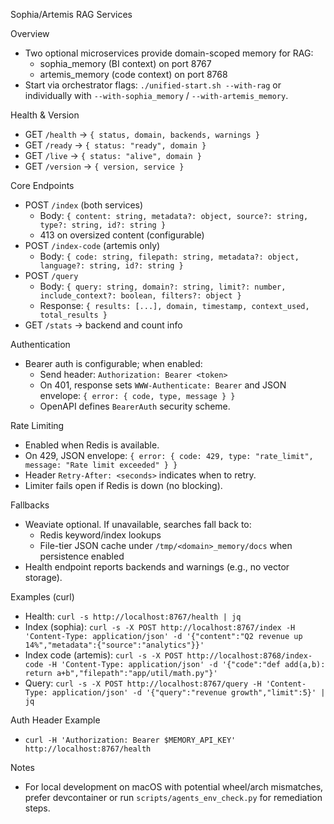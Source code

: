 Sophia/Artemis RAG Services

Overview
- Two optional microservices provide domain-scoped memory for RAG:
  - sophia_memory (BI context) on port 8767
  - artemis_memory (code context) on port 8768
- Start via orchestrator flags: `./unified-start.sh --with-rag` or individually with `--with-sophia_memory` / `--with-artemis_memory`.

Health & Version
- GET `/health` → `{ status, domain, backends, warnings }`
- GET `/ready` → `{ status: "ready", domain }`
- GET `/live` → `{ status: "alive", domain }`
- GET `/version` → `{ version, service }`

Core Endpoints
- POST `/index` (both services)
  - Body: `{ content: string, metadata?: object, source?: string, type?: string, id?: string }`
  - 413 on oversized content (configurable)
- POST `/index-code` (artemis only)
  - Body: `{ code: string, filepath: string, metadata?: object, language?: string, id?: string }`
- POST `/query`
  - Body: `{ query: string, domain?: string, limit?: number, include_context?: boolean, filters?: object }`
  - Response: `{ results: [...], domain, timestamp, context_used, total_results }`
- GET `/stats` → backend and count info

Authentication
- Bearer auth is configurable; when enabled:
  - Send header: `Authorization: Bearer <token>`
  - On 401, response sets `WWW-Authenticate: Bearer` and JSON envelope: `{ error: { code, type, message } }`
  - OpenAPI defines `BearerAuth` security scheme.

Rate Limiting
- Enabled when Redis is available.
- On 429, JSON envelope: `{ error: { code: 429, type: "rate_limit", message: "Rate limit exceeded" } }`
- Header `Retry-After: <seconds>` indicates when to retry.
- Limiter fails open if Redis is down (no blocking).

Fallbacks
- Weaviate optional. If unavailable, searches fall back to:
  - Redis keyword/index lookups
  - File-tier JSON cache under `/tmp/<domain>_memory/docs` when persistence enabled
- Health endpoint reports backends and warnings (e.g., no vector storage).

Examples (curl)
- Health: `curl -s http://localhost:8767/health | jq`
- Index (sophia):
  `curl -s -X POST http://localhost:8767/index -H 'Content-Type: application/json' -d '{"content":"Q2 revenue up 14%","metadata":{"source":"analytics"}}'`
- Index code (artemis):
  `curl -s -X POST http://localhost:8768/index-code -H 'Content-Type: application/json' -d '{"code":"def add(a,b): return a+b","filepath":"app/util/math.py"}'`
- Query:
  `curl -s -X POST http://localhost:8767/query -H 'Content-Type: application/json' -d '{"query":"revenue growth","limit":5}' | jq`

Auth Header Example
- `curl -H 'Authorization: Bearer $MEMORY_API_KEY' http://localhost:8767/health`

Notes
- For local development on macOS with potential wheel/arch mismatches, prefer devcontainer or run `scripts/agents_env_check.py` for remediation steps.
